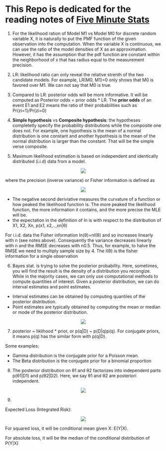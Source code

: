 # This Repo is dedicated for the reading notes of [Five Minute Stats](https://stephens999.github.io/fiveMinuteStats/)


1. For the likelihood ration of Model M1 vs Model M0 for discrete random variable X, it is naturally to put the PMF function of the given observation into the computation. When the variable X is continuous, we can use the ratio of the model densities of X as an approximation. However, it has the assumption that the pdf function are constant within the neighborhood of x that has radius equal to the measurement precision. 

2. LR: likelihood ratio can only reveal the relative strenth of the two candidate models. For example, LR(M0, M1)=0 only shows that M0 is favored over M1. We can not say that M0 is true.

3. Compared to LR: posterior odds will be more informative. It will be computed as Posterior odds = prior odds * LR. The **prior odds** of an event E1 and E2 means the ratio of their probabilities such as Pr(zi=1)/Pr(zi=0)

4. **Simple hypothesis** vs **Composite hypothesis**:  the hypotheses completetly specify the probability distributions while the composite one does not. For example, one hypothesis is the mean of a normal distribution is one constant and another hypothesis is the mean of the normal distribution is larger than the constant. That will be the simple verse composite.

5. Maximum likelihood estimation is based on independent and identically distributed (i.i.d) data from a model.
<p align="center">
<img src="https://render.githubusercontent.com/render/math?math=\theta \sim N(\theta_0, I_n(\theta_0)^{-1}">
 </p>
where the precision (inverse variance) or Fisher information is defined as 
<p align="center">
<img src="https://render.githubusercontent.com/render/math?math=I_n(\theta_0)=E_{\theta_0}[-\frac{d^2}{d\theta^2}l(\theta,X_1,..,X_n)]">
  </p>

* The negative second deriviative measures the curvature of a function or how peaked the likelihood function is. The more peaked the likelihood function, the more information it contains, and the more precise the MLE will be. 
* the expectation in the definition of In is with respect to the distribution of X1, X2, Xn, p(x1, x2,..,xn|θ)

For i.i.d. data the Fisher information In(θ)=nI(θ) and so increases linearly with n (see notes above). Consequently the variance decreases linearly with n and the RMSE decreases with n0.5. Thus, for example, to halve the RMSE we need to multiply sample size by 4. The I(θ) is the fisher information for a single observation

6. Bayes stat. is trying to solve the posterior probability.  Here, sometimes, you will find the result is the density of a distribution you recongize. While in the majority cases, we can only use computational methods to compute quantities of interest. Given a posterior distribution,  we can do interval estimates and point estimates. 

* Interval estimates can be obtained by computing quantiles of the posterior distribution.
* Point estimates are typically obtained by computing the mean or median or mode of the posterior distribution. 

<p align="center">
<img src="https://render.githubusercontent.com/render/math?math=\int\theta{p(\theta|x)}d\theta">
  </p>

7. posterior ~ liklihood * prior, or p(q|D) ~ p(D|q)p(q).  For conjugate priors, it means p(q) has the similar form with p(q|D). 

Some examples: 
* Gamma distribution is the conjugate prior for a Poisson mean.
* The Beta distribution is the conjugate prior for a binomial proportion

8. The posterior distribution on θ1 and θ2 factorizes into independent parts p(θ1|D1) and p(θ2|D2). Here, we say θ1 and θ2 are posteriori independent. 

<p align="center">
<img src="https://render.githubusercontent.com/render/math?math=p(\theta_1,\theta_2|D_1, D_2) \sim  p(D_1|\theta_1)p(\theta_1)p(D_2|\theta_2)p(\theta_2)">
  </p>

9.

Expected Loss (Integrated Risk):

<p align="center">
<img src="https://render.githubusercontent.com/render/math?math=\int">
  </p>

For squared loss, it will be conditional mean given X: E(Y|X).

For absolute loss, it will be the median of the conditional distribution of P(Y|X)

